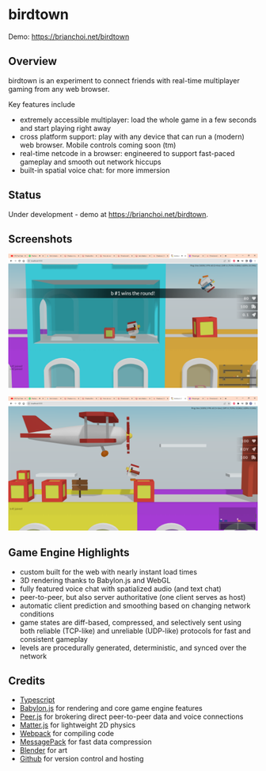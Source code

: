 # birdtown

Demo: https://brianchoi.net/birdtown

## Overview

birdtown is an experiment to connect friends with real-time multiplayer gaming from any web browser.

Key features include
 * extremely accessible multiplayer: load the whole game in a few seconds and start playing right away
 * cross platform support: play with any device that can run a (modern) web browser. Mobile controls coming soon (tm)
 * real-time netcode in a browser: engineered to support fast-paced gameplay and smooth out network hiccups
 * built-in spatial voice chat: for more immersion

## Status

Under development - demo at https://brianchoi.net/birdtown.

## Screenshots

![devlog028](https://github.com/bchoi12/birdtown/blob/master/screenshots/devlog028.png?raw=true)

![devlog029](https://github.com/bchoi12/birdtown/blob/master/screenshots/devlog029.png?raw=true)

## Game Engine Highlights
 * custom built for the web with nearly instant load times
 * 3D rendering thanks to Babylon.js and WebGL
 * fully featured voice chat with spatialized audio (and text chat)
 * peer-to-peer, but also server authoritative (one client serves as host)
 * automatic client prediction and smoothing based on changing network conditions
 * game states are diff-based, compressed, and selectively sent using both reliable (TCP-like) and unreliable (UDP-like) protocols for fast and consistent gameplay
 * levels are procedurally generated, deterministic, and synced over the network

## Credits

 * [Typescript](https://www.typescriptlang.org/)
 * [Babylon.js](https://www.babylonjs.com/) for rendering and core game engine features
 * [Peer.js](https://peerjs.com/) for brokering direct peer-to-peer data and voice connections
 * [Matter.js](https://brm.io/matter-js/) for lightweight 2D physics
 * [Webpack](https://webpack.js.org/) for compiling code
 * [MessagePack](https://msgpack.org/index.html) for fast data compression
 * [Blender](https://www.blender.org/) for art
 * [Github](https://github.com/) for version control and hosting